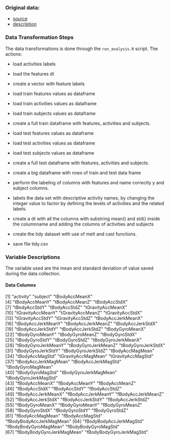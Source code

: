 
### Original data:

- [source](https://d396qusza40orc.cloudfront.net/getdata%2Fprojectfiles%2FUCI%20HAR%20Dataset.zip) 
- [description](http://archive.ics.uci.edu/ml/datasets/Human+Activity+Recognition+Using+Smartphones)


### Data Transformation Steps

The data transformations is done through the `run_analysis.R` script.
The actions:

* load activities labels
* load the features dt
* create a vector with feature labels

* load train features values  as dataframe 
* load train activities values as dataframe 
* load train subjects values as dataframe 
* create a full train dataframe with features, activities and subjects.

* load test features values as dataframe 
* load test activities values as dataframe 
* load test subjects values as dataframe 
* create a full test dataframe with features, activities and subjects.

* create a big dataframe with rows of train and test data frame
* perform the labeling of columns with features and name correctly y and subject columns.

* labels the data set with descriptive activity names, by changing the integer value to factor  by defining the levels of activities and the related labels.

* create a dt with all the columns with substring mean() and std() inside the columnname and adding the columns of activities and subjects
* create the tidy dataset with use of melt and cast functions.
* save file tidy.csv


### Variable Descriptions

The variable used are the mean and standard deviation of value saved during the data collection.

#### Data Columns

 [1] "activity"                 "subject"                  "tBodyAccMeanX"           
 [4] "tBodyAccMeanY"            "tBodyAccMeanZ"            "tBodyAccStdX"            
 [7] "tBodyAccStdY"             "tBodyAccStdZ"             "tGravityAccMeanX"        
[10] "tGravityAccMeanY"         "tGravityAccMeanZ"         "tGravityAccStdX"         
[13] "tGravityAccStdY"          "tGravityAccStdZ"          "tBodyAccJerkMeanX"       
[16] "tBodyAccJerkMeanY"        "tBodyAccJerkMeanZ"        "tBodyAccJerkStdX"        
[19] "tBodyAccJerkStdY"         "tBodyAccJerkStdZ"         "tBodyGyroMeanX"          
[22] "tBodyGyroMeanY"           "tBodyGyroMeanZ"           "tBodyGyroStdX"           
[25] "tBodyGyroStdY"            "tBodyGyroStdZ"            "tBodyGyroJerkMeanX"      
[28] "tBodyGyroJerkMeanY"       "tBodyGyroJerkMeanZ"       "tBodyGyroJerkStdX"       
[31] "tBodyGyroJerkStdY"        "tBodyGyroJerkStdZ"        "tBodyAccMagMean"         
[34] "tBodyAccMagStd"           "tGravityAccMagMean"       "tGravityAccMagStd"       
[37] "tBodyAccJerkMagMean"      "tBodyAccJerkMagStd"       "tBodyGyroMagMean"        
[40] "tBodyGyroMagStd"          "tBodyGyroJerkMagMean"     "tBodyGyroJerkMagStd"     
[43] "fBodyAccMeanX"            "fBodyAccMeanY"            "fBodyAccMeanZ"           
[46] "fBodyAccStdX"             "fBodyAccStdY"             "fBodyAccStdZ"            
[49] "fBodyAccJerkMeanX"        "fBodyAccJerkMeanY"        "fBodyAccJerkMeanZ"       
[52] "fBodyAccJerkStdX"         "fBodyAccJerkStdY"         "fBodyAccJerkStdZ"        
[55] "fBodyGyroMeanX"           "fBodyGyroMeanY"           "fBodyGyroMeanZ"          
[58] "fBodyGyroStdX"            "fBodyGyroStdY"            "fBodyGyroStdZ"           
[61] "fBodyAccMagMean"          "fBodyAccMagStd"           "fBodyBodyAccJerkMagMean" 
[64] "fBodyBodyAccJerkMagStd"   "fBodyBodyGyroMagMean"     "fBodyBodyGyroMagStd"     
[67] "fBodyBodyGyroJerkMagMean" "fBodyBodyGyroJerkMagStd" 
